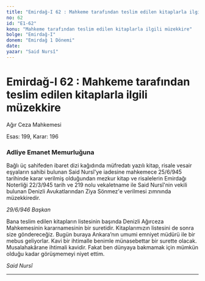 ```yaml
---
title: "Emirdağ-I 62 : Mahkeme tarafından teslim edilen kitaplarla ilgili müzekkire"
no: 62
id: "E1-62"
konu: "Mahkeme tarafından teslim edilen kitaplarla ilgili müzekkire"
bolge: "Emirdağ-I"
donem: "Emirdağ 1 Dönemi"
date: 
yazar: "Said Nursî"
---
```


# Emirdağ-I 62 : Mahkeme tarafından teslim edilen kitaplarla ilgili müzekkire

Ağır Ceza Mahkemesi

Esas: 199, Karar: 196

### Adliye Emanet Memurluğuna

Bağlı üç sahifeden ibaret dizi kağıdında müfredatı yazılı kitap, risale vesair eşyaların sahibi bulunan Said Nursî'ye iadesine mahkemece 25/6/945 tarihinde karar verilmiş olduğundan mezkur kitap ve risalelerin Emirdağı Noterliği 22/3/945 tarih ve 219 nolu vekaletname ile Said Nursî'nin vekili bulunan Denizli Avukatlarından Ziya Sönmez'e verilmesi zımnında müzekkiredir.

*29/6/946*
*Başkan*

Bana teslim edilen kitapların listesinin başında Denizli Ağırceza Mahkemesinin kararnamesinin bir suretidir. Kitaplarımızın listesini de sonra size göndereceğiz. Bugün buraya Ankara’nın umumi emniyet müdürü ile bir mebus geliyorlar. Kavi bir ihtimalle benimle münasebettar bir surette olacak. Musalahakârane ihtimali kavidir. Fakat ben dünyaya bakmamak için mümkün olduğu kadar görüşmemeyi niyet ettim.

*Said Nursî*

***

